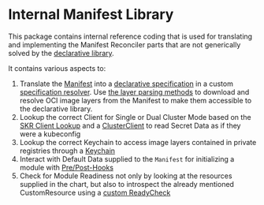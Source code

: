 # Internal Manifest Library

This package contains internal reference coding that is used for translating and implementing the Manifest Reconciler parts that are not generically solved by the [declarative library](/internal/declarative/README.md).

It contains various aspects to:
1. Translate the [Manifest](/api/v1beta1/manifest_types.go) into a [declarative specification](/internal/declarative/v2/spec.go) in a custom [specification resolver](spec_resolver.go). Use [the layer parsing methods](parse.go) to download and resolve OCI image layers from the Manifest to make them accessible to the declarative library.
2. Lookup the correct Client for Single or Dual Cluster Mode based on the [SKR Client Lookup](skr_client_lookup.go) and a [ClusterClient](client.go) to read Secret Data as if they were a kubeconfig
3. Lookup the correct Keychain to access image layers contained in private registries through a [Keychain](/pkg/ocmextensions/cred.go)
4. Interact with Default Data supplied to the `Manifest` for initializing a module with [Pre/Post-Hooks](custom_resource.go)
5. Check for Module Readiness not only by looking at the resources supplied in the chart, but also to introspect the already mentioned CustomResource using a [custom ReadyCheck](ready_check.go)
